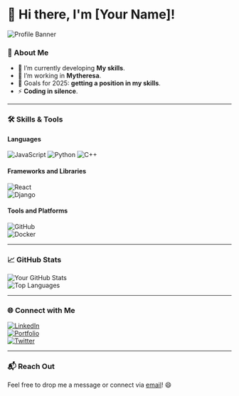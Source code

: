 # 👋 Hi there, I'm [Your Name]!

![Profile Banner](https://via.placeholder.com/1200x300?text=Welcome+to+my+GitHub+Profile!)

### 🚀 About Me

- 🌱 I’m currently developing **My skills**.
- 💼 I’m working in **Mytheresa**.
- 🎯 Goals for 2025: **getting a position in my skills**.
- ⚡  **Coding in silence**.

---

### 🛠️ Skills & Tools

#### **Languages**  
![JavaScript](https://img.shields.io/badge/-JavaScript-F7DF1E?style=for-the-badge&logo=javascript&logoColor=black) 
![Python](https://img.shields.io/badge/-Python-3776AB?style=for-the-badge&logo=python&logoColor=white) 
![C++](https://img.shields.io/badge/-C++-00599C?style=for-the-badge&logo=cplusplus&logoColor=white)

#### **Frameworks and Libraries**  
![React](https://img.shields.io/badge/-React-61DAFB?style=for-the-badge&logo=react&logoColor=black)  
![Django](https://img.shields.io/badge/-Django-092E20?style=for-the-badge&logo=django&logoColor=white)

#### **Tools and Platforms**  
![GitHub](https://img.shields.io/badge/-GitHub-181717?style=for-the-badge&logo=github)  
![Docker](https://img.shields.io/badge/-Docker-2496ED?style=for-the-badge&logo=docker&logoColor=white)

---

### 📈 GitHub Stats

![Your GitHub Stats](https://github-readme-stats.vercel.app/api?username=yourusername&show_icons=true&theme=radical)  
![Top Languages](https://github-readme-stats.vercel.app/api/top-langs/?username=yourusername&layout=compact&theme=radical)

---

### 🌐 Connect with Me

[![LinkedIn](https://img.shields.io/badge/-LinkedIn-blue?style=for-the-badge&logo=linkedin)](https://linkedin.com/in/yourprofile)  
[![Portfolio](https://img.shields.io/badge/-Portfolio-black?style=for-the-badge)](https://yourportfolio.com)  
[![Twitter](https://img.shields.io/badge/-Twitter-1DA1F2?style=for-the-badge&logo=twitter&logoColor=white)](https://twitter.com/yourprofile)

---

### 📬 Reach Out

Feel free to drop me a message or connect via [email](mailto:your.email@example.com)! 😄

